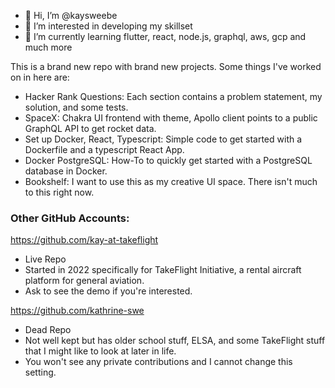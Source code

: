 - 👋 Hi, I’m @kaysweebe
- 👀 I’m interested in developing my skillset
- 🌱 I’m currently learning flutter, react, node.js, graphql, aws, gcp and much more

This is a brand new repo with brand new projects. Some things I've worked on in here are:
- Hacker Rank Questions: Each section contains a problem statement, my solution, and some tests.
- SpaceX: Chakra UI frontend with theme, Apollo client points to a public GraphQL API to get rocket data.
- Set up Docker, React, Typescript: Simple code to get started with a Dockerfile and a typescript React App.
- Docker PostgreSQL: How-To to quickly get started with a PostgreSQL database in Docker.
- Bookshelf: I want to use this as my creative UI space. There isn't much to this right now. 

### Other GitHub Accounts:

https://github.com/kay-at-takeflight
- Live Repo
- Started in 2022 specifically for TakeFlight Initiative, a rental aircraft platform for general aviation.
- Ask to see the demo if you're interested.

https://github.com/kathrine-swe
- Dead Repo
- Not well kept but has older school stuff, ELSA, and some TakeFlight stuff that I might like to look at later in life.
- You won't see any private contributions and I cannot change this setting.

<!---
kaysweebe/kaysweebe is a ✨ special ✨ repository because its `README.md` (this file) appears on your GitHub profile.
You can click the Preview link to take a look at your changes.
--->
